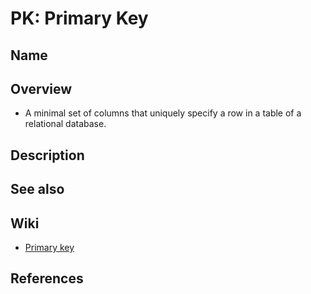 # PK: Primary Key

## Name

## Overview
- A minimal set of columns that uniquely specify a row in a table of a relational database.

## Description

## See also

## Wiki
- [Primary key](https://en.wikipedia.org/wiki/Primary_key)

## References
